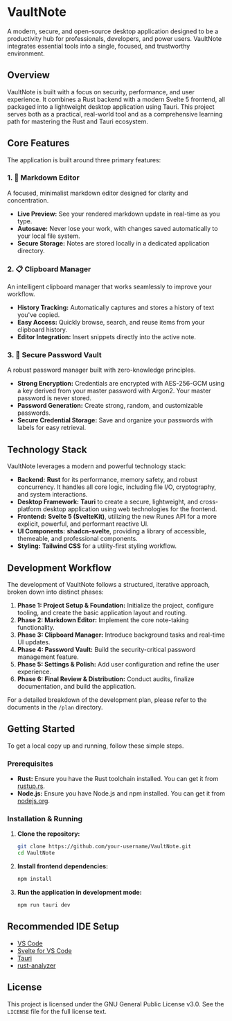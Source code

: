 # VaultNote

A modern, secure, and open-source desktop application designed to be a productivity hub for professionals, developers, and power users. VaultNote integrates essential tools into a single, focused, and trustworthy environment.

## Overview

VaultNote is built with a focus on security, performance, and user experience. It combines a Rust backend with a modern Svelte 5 frontend, all packaged into a lightweight desktop application using Tauri. This project serves both as a practical, real-world tool and as a comprehensive learning path for mastering the Rust and Tauri ecosystem.

## Core Features

The application is built around three primary features:

### 1. 📝 Markdown Editor
A focused, minimalist markdown editor designed for clarity and concentration.
- **Live Preview:** See your rendered markdown update in real-time as you type.
- **Autosave:** Never lose your work, with changes saved automatically to your local file system.
- **Secure Storage:** Notes are stored locally in a dedicated application directory.

### 2. 📋 Clipboard Manager
An intelligent clipboard manager that works seamlessly to improve your workflow.
- **History Tracking:** Automatically captures and stores a history of text you've copied.
- **Easy Access:** Quickly browse, search, and reuse items from your clipboard history.
- **Editor Integration:** Insert snippets directly into the active note.

### 3. 🔐 Secure Password Vault
A robust password manager built with zero-knowledge principles.
- **Strong Encryption:** Credentials are encrypted with AES-256-GCM using a key derived from your master password with Argon2. Your master password is never stored.
- **Password Generation:** Create strong, random, and customizable passwords.
- **Secure Credential Storage:** Save and organize your passwords with labels for easy retrieval.

## Technology Stack

VaultNote leverages a modern and powerful technology stack:

-   **Backend:** **Rust** for its performance, memory safety, and robust concurrency. It handles all core logic, including file I/O, cryptography, and system interactions.
-   **Desktop Framework:** **Tauri** to create a secure, lightweight, and cross-platform desktop application using web technologies for the frontend.
-   **Frontend:** **Svelte 5 (SvelteKit)**, utilizing the new Runes API for a more explicit, powerful, and performant reactive UI.
-   **UI Components:** **shadcn-svelte**, providing a library of accessible, themeable, and professional components.
-   **Styling:** **Tailwind CSS** for a utility-first styling workflow.

## Development Workflow

The development of VaultNote follows a structured, iterative approach, broken down into distinct phases:

1.  **Phase 1: Project Setup & Foundation:** Initialize the project, configure tooling, and create the basic application layout and routing.
2.  **Phase 2: Markdown Editor:** Implement the core note-taking functionality.
3.  **Phase 3: Clipboard Manager:** Introduce background tasks and real-time UI updates.
4.  **Phase 4: Password Vault:** Build the security-critical password management feature.
5.  **Phase 5: Settings & Polish:** Add user configuration and refine the user experience.
6.  **Phase 6: Final Review & Distribution:** Conduct audits, finalize documentation, and build the application.

For a detailed breakdown of the development plan, please refer to the documents in the `/plan` directory.

## Getting Started

To get a local copy up and running, follow these simple steps.

### Prerequisites

-   **Rust:** Ensure you have the Rust toolchain installed. You can get it from [rustup.rs](https://rustup.rs/).
-   **Node.js:** Ensure you have Node.js and npm installed. You can get it from [nodejs.org](https://nodejs.org/).

### Installation & Running

1.  **Clone the repository:**
    ```sh
    git clone https://github.com/your-username/VaultNote.git
    cd VaultNote
    ```
2.  **Install frontend dependencies:**
    ```sh
    npm install
    ```
3.  **Run the application in development mode:**
    ```sh
    npm run tauri dev
    ```

## Recommended IDE Setup

-   [VS Code](https://code.visualstudio.com/)
-   [Svelte for VS Code](https://marketplace.visualstudio.com/items?itemName=svelte.svelte-vscode)
-   [Tauri](https://marketplace.visualstudio.com/items?itemName=tauri-apps.tauri-vscode)
-   [rust-analyzer](https://marketplace.visualstudio.com/items?itemName=rust-lang.rust-analyzer)

## License

This project is licensed under the GNU General Public License v3.0. See the `LICENSE` file for the full license text.